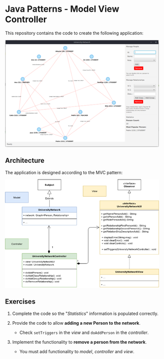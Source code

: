# Java Patterns - Model View Controller

This repository contains the code to create the following application:

![](application.png)

## Architecture

The application is designed according to the MVC pattern:

![](app_mvc.png)

## Exercises

1. Complete the code so the "*Statistics*" information is populated correctly.

3. Provide the code to allow **adding a new Person to the network**.

    - Check `setTriggers` in the *view* and `doAddPerson` in the *controller*.

4. Implement the functionality to **remove a person from the network**.

    - You must add functionality to *model*, *controller* and *view*.
    
    

